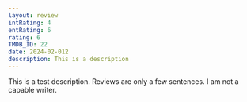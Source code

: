 ```yaml
---
layout: review
intRating: 4
entRating: 6
rating: 6
TMDB_ID: 22
date: 2024-02-012
description: This is a description
---
```


This is a test description. Reviews are only a few sentences. I am not a capable writer.
